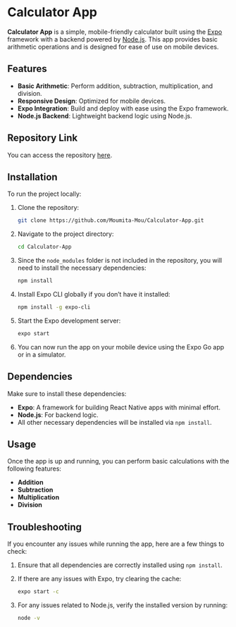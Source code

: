 # Calculator App

**Calculator App** is a simple, mobile-friendly calculator built using the [Expo](https://expo.dev/) framework with a backend powered by [Node.js](https://nodejs.org/). This app provides basic arithmetic operations and is designed for ease of use on mobile devices.

## Features

- **Basic Arithmetic**: Perform addition, subtraction, multiplication, and division.
- **Responsive Design**: Optimized for mobile devices.
- **Expo Integration**: Build and deploy with ease using the Expo framework.
- **Node.js Backend**: Lightweight backend logic using Node.js.

## Repository Link

You can access the repository [here](https://github.com/Moumita-Mou/Calculator-App).

## Installation

To run the project locally:

1. Clone the repository:

   ```bash
   git clone https://github.com/Moumita-Mou/Calculator-App.git
   ```

2. Navigate to the project directory:

   ```bash
   cd Calculator-App
   ```

3. Since the `node_modules` folder is not included in the repository, you will need to install the necessary dependencies:

   ```bash
   npm install
   ```

4. Install Expo CLI globally if you don’t have it installed:

   ```bash
   npm install -g expo-cli
   ```

5. Start the Expo development server:

   ```bash
   expo start
   ```

6. You can now run the app on your mobile device using the Expo Go app or in a simulator.

## Dependencies

Make sure to install these dependencies:

- **Expo**: A framework for building React Native apps with minimal effort.
- **Node.js**: For backend logic.
- All other necessary dependencies will be installed via `npm install`.

## Usage

Once the app is up and running, you can perform basic calculations with the following features:

- **Addition**
- **Subtraction**
- **Multiplication**
- **Division**

## Troubleshooting

If you encounter any issues while running the app, here are a few things to check:

1. Ensure that all dependencies are correctly installed using `npm install`.
2. If there are any issues with Expo, try clearing the cache:

   ```bash
   expo start -c
   ```

3. For any issues related to Node.js, verify the installed version by running:

   ```bash
   node -v
   ```
